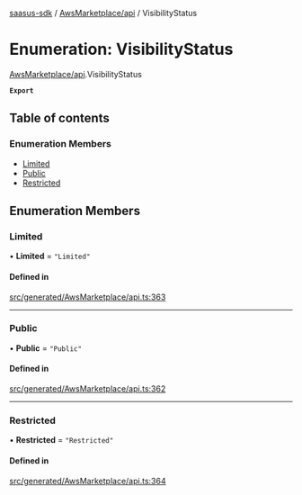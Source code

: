 [saasus-sdk](../README.md) / [AwsMarketplace/api](../modules/AwsMarketplace_api.md) / VisibilityStatus

# Enumeration: VisibilityStatus

[AwsMarketplace/api](../modules/AwsMarketplace_api.md).VisibilityStatus

**`Export`**

## Table of contents

### Enumeration Members

- [Limited](AwsMarketplace_api.VisibilityStatus.md#limited)
- [Public](AwsMarketplace_api.VisibilityStatus.md#public)
- [Restricted](AwsMarketplace_api.VisibilityStatus.md#restricted)

## Enumeration Members

### Limited

• **Limited** = ``"Limited"``

#### Defined in

[src/generated/AwsMarketplace/api.ts:363](https://github.com/saasus-platform/saasus-sdk-javascript/blob/c67ac22/src/generated/AwsMarketplace/api.ts#L363)

___

### Public

• **Public** = ``"Public"``

#### Defined in

[src/generated/AwsMarketplace/api.ts:362](https://github.com/saasus-platform/saasus-sdk-javascript/blob/c67ac22/src/generated/AwsMarketplace/api.ts#L362)

___

### Restricted

• **Restricted** = ``"Restricted"``

#### Defined in

[src/generated/AwsMarketplace/api.ts:364](https://github.com/saasus-platform/saasus-sdk-javascript/blob/c67ac22/src/generated/AwsMarketplace/api.ts#L364)
